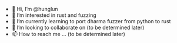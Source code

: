 - 👋 Hi, I’m @hunglun
- 👀 I’m interested in rust and fuzzing
- 🌱 I’m currently learning to port dharma fuzzer from python to rust
- 💞️ I’m looking to collaborate on (to be determined later)
- 📫 How to reach me ... (to be determined later)

<!---
hunglun/hunglun is a ✨ special ✨ repository because its `README.md` (this file) appears on your GitHub profile.
You can click the Preview link to take a look at your changes.
--->
